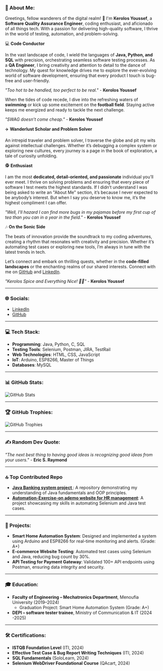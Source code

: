 ### 💫 About Me:

Greetings, fellow wanderers of the digital realm! 🚀 I'm **Kerolos Youssef**, a **Software Quality Assurance Engineer**, coding enthusiast, and aficionado of all things tech. With a passion for delivering high-quality software, I thrive in the world of testing, automation, and problem-solving.

💻 **Code Conductor**

In the vast landscape of code, I wield the languages of **Java, Python, and SQL** with precision, orchestrating seamless software testing processes. As a **QA Engineer**, I bring creativity and attention to detail to the dance of technology. My quest for knowledge drives me to explore the ever-evolving world of software development, ensuring that every product I touch is bug-free and user-friendly.

_"Too hot to be handled, too perfect to be real."_ - **Kerolos Youssef**

When the tides of code recede, I dive into the refreshing waters of **swimming** or kick up some excitement on the **football field**. Staying active keeps me energized and ready to tackle the next challenge.

_"SWAG doesn’t come cheap."_ - **Kerolos Youssef**

✈️ **Wanderlust Scholar and Problem Solver**

An intrepid traveler and problem solver, I traverse the globe and pit my wits against intellectual challenges. Whether it’s debugging a complex system or exploring new cultures, every journey is a page in the book of exploration, a tale of curiosity unfolding.

🕵️ **Enthusiast**

I am the most **dedicated, detail-oriented, and passionate** individual you’ll ever meet. I thrive on solving problems and ensuring that every piece of software I test meets the highest standards. If I didn’t understand I was being asked to write an "About Me" section, it’s because I never expected to be anybody’s interest. But when I say you deserve to know me, it’s the highest compliment I can offer.

_"Well, I'll hazard I can find more bugs in my pajamas before my first cup of tea than you can in a year in the field."_ - **Kerolos Youssef**

🎶 **On the Sonic Side**

The beats of innovation provide the soundtrack to my coding adventures, creating a rhythm that resonates with creativity and precision. Whether it’s automating test cases or exploring new tools, I’m always in tune with the latest trends in tech.

Let’s connect and embark on thrilling quests, whether in the **code-filled landscapes** or the enchanting realms of our shared interests. Connect with me on [GitHub](https://github.com/kerolosYoussefoff) and [LinkedIn](https://linkedin.com/in/kerolos-youssef2).

_"Kerolos Spice and Everything Nice! 🚀✨"_ - **Kerolos Youssef**

---

### 🌐 Socials:
- [LinkedIn](https://linkedin.com/in/kerolos-youssef2)
- [GitHub](https://github.com/kerolosYoussefoff)

---

### 💻 Tech Stack:
- **Programming**: Java, Python, C, SQL
- **Testing Tools**: Selenium, Postman, JIRA, TestRail
- **Web Technologies**: HTML, CSS, JavaScript
- **IoT**: Arduino, ESP8266, Master of Things
- **Databases**: MySQL

---

### 📊 GitHub Stats:
![GitHub Stats](https://github-readme-stats.vercel.app/api?username=kerolosYoussefoff&show_icons=true&theme=radical)

---

### 🏆 GitHub Trophies:
![GitHub Trophies](https://github-profile-trophy.vercel.app/?username=kerolosYoussefoff&theme=radical)

---

### ✍️ Random Dev Quote:
_"The next best thing to having good ideas is recognizing good ideas from your users."_ - **Eric S. Raymond**

---

### 🔝 Top Contributed Repo
- **[Java Banking system project ](https://github.com/KerolosYoussefoff/BankingSystem.git)**: A repository demonstrating my understanding of Java fundamentals and OOP principles.
- **[Automation-Exercise-on ademo website for HR management](https://github.com/KerolosYoussefoff/OrangeHRM_automation_project.git)**: A project showcasing my skills in automating Selenium and Java test cases.

---

### 🚀 Projects:
- **Smart Home Automation System**: Designed and implemented a system using Arduino and ESP8266 for real-time monitoring and alerts. (Grade: A+)
- **E-commerce Website Testing**: Automated test cases using Selenium and Java, reducing bug count by 30%.
- **API Testing for Payment Gateway**: Validated 100+ API endpoints using Postman, ensuring data integrity and security.

---

### 🎓 Education:
- **Faculty of Engineering – Mechatronics Department**, Menoufia University (2019–2024)
  - Graduation Project: Smart Home Automation System (Grade: A+)
- **DEPI – software tester trainee**, Ministry of Communication & IT  (2024 -2025)
  
---

### 🛠️ Certifications:
- **ISTQB Foundation Level** (ITI, 2024)
- **Effective Test Case & Bug Report Writing Techniques** (ITI, 2024)
- **SQL Fundamentals** (SoloLearn, 2024)
- **Selenium WebDriver Foundational Course** (QAcart, 2024)
